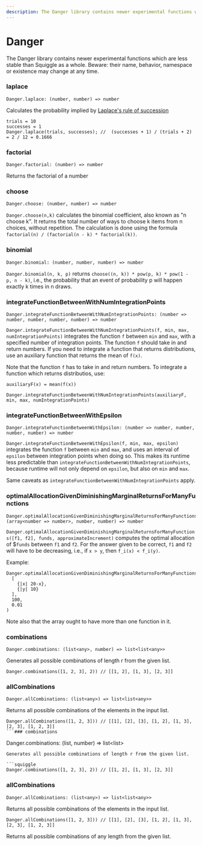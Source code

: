 ```yaml
---
description: The Danger library contains newer experimental functions which are less stable than Squiggle as a whole. These functions are used for statistical calculations and logarithmic scaling operations.
---
```


# Danger

The Danger library contains newer experimental functions which are less stable than Squiggle as a whole. Beware: their name, behavior, namespace or existence may change at any time.

### laplace

```
Danger.laplace: (number, number) => number
```

Calculates the probability implied by [Laplace's rule of succession](https://en.wikipedia.org/wiki/Rule_of_succession)

```squiggle
trials = 10
successes = 1
Danger.laplace(trials, successes); //  (successes + 1) / (trials + 2)  = 2 / 12 = 0.1666
```

### factorial

```
Danger.factorial: (number) => number
```

Returns the factorial of a number

### choose

```
Danger.choose: (number, number) => number
```

`Danger.choose(n,k)` calculates the binomial coefficient, also known as "n choose k". It returns the total number of ways to choose k items from n choices, without repetition. The calculation is done using the formula `factorial(n) / (factorial(n - k) * factorial(k))`.

### binomial

```
Danger.binomial: (number, number, number) => number
```

`Danger.binomial(n, k, p)` returns `choose((n, k)) * pow(p, k) * pow(1 - p, n - k)`, i.e., the probability that an event of probability p will happen exactly k times in n draws.

### integrateFunctionBetweenWithNumIntegrationPoints

```
Danger.integrateFunctionBetweenWithNumIntegrationPoints: (number => number, number, number, number) => number
```

`Danger.integrateFunctionBetweenWithNumIntegrationPoints(f, min, max, numIntegrationPoints)` integrates the function `f` between `min` and `max`, with a specified number of integration points. The function `f` should take in and return numbers. If you need to integrate a function that returns distributions, use an auxiliary function that returns the mean of `f(x)`.

Note that the function `f` has to take in and return numbers. To integrate a function which returns distributios, use:

```squiggle
auxiliaryF(x) = mean(f(x))

Danger.integrateFunctionBetweenWithNumIntegrationPoints(auxiliaryF, min, max, numIntegrationPoints)
```

### integrateFunctionBetweenWithEpsilon

```
Danger.integrateFunctionBetweenWithEpsilon: (number => number, number, number, number) => number
```

`Danger.integrateFunctionBetweenWithEpsilon(f, min, max, epsilon)` integrates the function `f` between `min` and `max`, and uses an interval of `epsilon` between integration points when doing so. This makes its runtime less predictable than `integrateFunctionBetweenWithNumIntegrationPoints`, because runtime will not only depend on `epsilon`, but also on `min` and `max`.

Same caveats as `integrateFunctionBetweenWithNumIntegrationPoints` apply.

### optimalAllocationGivenDiminishingMarginalReturnsForManyFunctions

```
Danger.optimalAllocationGivenDiminishingMarginalReturnsForManyFunctions: (array<number => number>, number, number) => number
```

`Danger.optimalAllocationGivenDiminishingMarginalReturnsForManyFunctions([f1, f2], funds, approximateIncrement)` computes the optimal allocation of $`funds` between `f1` and `f2`. For the answer given to be correct, `f1` and `f2` will have to be decreasing, i.e., if `x > y`, then `f_i(x) < f_i(y)`.

Example:

```squiggle
Danger.optimalAllocationGivenDiminishingMarginalReturnsForManyFunctions(
  [
    {|x| 20-x},
    {|y| 10}
  ],
  100,
  0.01
)
```

Note also that the array ought to have more than one function in it.

### combinations
```
Danger.combinations: (list<any>, number) => list<list<any>>
```
Generates all possible combinations of length r from the given list. 

```squiggle
Danger.combinations([1, 2, 3], 2)) // [[1, 2], [1, 3], [2, 3]]
```

### allCombinations
```
Danger.allCombinations: (list<any>) => list<list<any>>
```
Returns all possible combinations of the elements in the input list.

```squiggle
Danger.allCombinations([1, 2, 3])) // [[1], [2], [3], [1, 2], [1, 3], [2, 3], [1, 2, 3]]
```### combinations
```
Danger.combinations: (list<any>, number) => list<list<any>>
```
Generates all possible combinations of length r from the given list. 

```squiggle
Danger.combinations([1, 2, 3], 2)) // [[1, 2], [1, 3], [2, 3]]
```

### allCombinations
```
Danger.allCombinations: (list<any>) => list<list<any>>
```
Returns all possible combinations of the elements in the input list.

```squiggle
Danger.allCombinations([1, 2, 3])) // [[1], [2], [3], [1, 2], [1, 3], [2, 3], [1, 2, 3]]
```
Returns all possible combinations of any length from the given list.